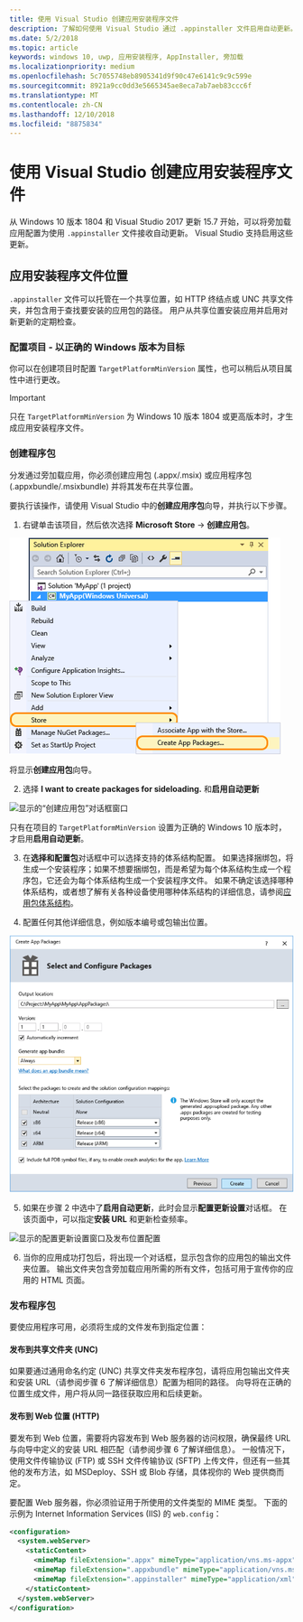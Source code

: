 ```yaml
---
title: 使用 Visual Studio 创建应用安装程序文件
description: 了解如何使用 Visual Studio 通过 .appinstaller 文件启用自动更新。
ms.date: 5/2/2018
ms.topic: article
keywords: windows 10, uwp, 应用安装程序, AppInstaller, 旁加载
ms.localizationpriority: medium
ms.openlocfilehash: 5c7055748eb8905341d9f90c47e6141c9c9c599e
ms.sourcegitcommit: 8921a9cc0dd3e5665345ae8eca7ab7aeb83ccc6f
ms.translationtype: MT
ms.contentlocale: zh-CN
ms.lasthandoff: 12/10/2018
ms.locfileid: "8875834"
---
```

# <a name="create-an-app-installer-file-with-visual-studio"></a>使用 Visual Studio 创建应用安装程序文件

从 Windows 10 版本 1804 和 Visual Studio 2017 更新 15.7 开始，可以将旁加载应用配置为使用 `.appinstaller` 文件接收自动更新。 Visual Studio 支持启用这些更新。

## <a name="app-installer-file-location"></a>应用安装程序文件位置
`.appinstaller` 文件可以托管在一个共享位置，如 HTTP 终结点或 UNC 共享文件夹，并包含用于查找要安装的应用包的路径。 用户从共享位置安装应用并启用对新更新的定期检查。 


### <a name="configure-the-project-to-target-the-correct-windows-version"></a>配置项目 - 以正确的 Windows 版本为目标

你可以在创建项目时配置 `TargetPlatformMinVersion` 属性，也可以稍后从项目属性中进行更改。 

>[!IMPORTANT]
> 只在 `TargetPlatformMinVersion` 为 Windows 10 版本 1804 或更高版本时，才生成应用安装程序文件。


### <a name="create-packages"></a>创建程序包

分发通过旁加载应用，你必须创建应用包 (.appx/.msix) 或应用程序包 (.appxbundle/.msixbundle) 并将其发布在共享位置。

要执行该操作，请使用 Visual Studio 中的**创建应用序包**向导，并执行以下步骤。

1. 右键单击该项目，然后依次选择 **Microsoft Store** -> **创建应用包**。  

![上下文菜单，可导航到“创建应用包”](images/packaging-screen2.jpg)   

将显示**创建应用包**向导。

2. 选择 **I want to create packages for sideloading.** 和**启用自动更新**  

![显示的“创建应用包”对话框窗口](images/select-sideloading.png)  

只有在项目的 `TargetPlatformMinVersion` 设置为正确的 Windows 10 版本时，才启用**启用自动更新**。

3. 在**选择和配置包**对话框中可以选择支持的体系结构配置。 如果选择捆绑包，将生成一个安装程序；如果不想要捆绑包，而是希望为每个体系结构生成一个程序包，它还会为每个体系结构生成一个安装程序文件。  如果不确定该选择哪种体系结构，或者想了解有关各种设备使用哪种体系结构的详细信息，请参阅[应用包体系结构](device-architecture.md)。

4. 配置任何其他详细信息，例如版本编号或包输出位置。

![显示的创建应用包窗口及包配置](images/packaging-screen5.jpg)  

5. 如果在步骤 2 中选中了**启用自动更新**，此时会显示**配置更新设置**对话框。 在该页面中，可以指定**安装 URL** 和更新检查频率。

![显示的配置更新设置窗口及发布位置配置](images/sideloading-screen.png)  

6. 当你的应用成功打包后，将出现一个对话框，显示包含你的应用包的输出文件夹位置。 输出文件夹包含旁加载应用所需的所有文件，包括可用于宣传你的应用的 HTML 页面。

### <a name="publish-packages"></a>发布程序包

要使应用程序可用，必须将生成的文件发布到指定位置：

#### <a name="publish-to-shared-folders-unc"></a>发布到共享文件夹 (UNC)

如果要通过通用命名约定 (UNC) 共享文件夹发布程序包，请将应用包输出文件夹和安装 URL（请参阅步骤 6 了解详细信息）配置为相同的路径。 向导将在正确的位置生成文件，用户将从同一路径获取应用和后续更新。

#### <a name="publish-to-a-web-location-http"></a>发布到 Web 位置 (HTTP)

要发布到 Web 位置，需要将内容发布到 Web 服务器的访问权限，确保最终 URL 与向导中定义的安装 URL 相匹配（请参阅步骤 6 了解详细信息）。 一般情况下，使用文件传输协议 (FTP) 或 SSH 文件传输协议 (SFTP) 上传文件，但还有一些其他的发布方法，如 MSDeploy、SSH 或 Blob 存储，具体视你的 Web 提供商而定。

要配置 Web 服务器，你必须验证用于所使用的文件类型的 MIME 类型。 下面的示例为 Internet Information Services (IIS) 的 `web.config`：

```xml
<configuration>
  <system.webServer>
    <staticContent>
      <mimeMap fileExtension=".appx" mimeType="application/vns.ms-appx" />
      <mimeMap fileExtension=".appxbundle" mimeType="application/vns.ms-appx" />
      <mimeMap fileExtension=".appinstaller" mimeType="application/xml" />
    </staticContent>  
  </system.webServer>  
</configuration>
```




















